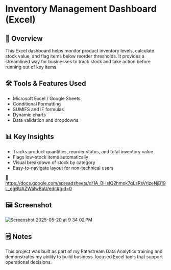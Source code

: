 # Inventory Management Dashboard (Excel)

## 🧭 Overview
This Excel dashboard helps monitor product inventory levels, calculate stock value, and flag items below reorder thresholds. It provides a streamlined way for businesses to track stock and take action before running out of key items.

## 🛠️ Tools & Features Used
- Microsoft Excel / Google Sheets
- Conditional Formatting
- SUMIFS and IF formulas
- Dynamic charts
- Data validation and dropdowns

## 📊 Key Insights
- Tracks product quantities, reorder status, and total inventory value
- Flags low-stock items automatically
- Visual breakdown of stock by category
- Easy-to-navigate layout for non-technical users

🔗 https://docs.google.com/spreadsheets/d/1A_BHslQ2hmok7qLsRsVrjzeNjB19L_egBUAZWalwBaU/edit#gid=0

## 🖼️ Screenshot
![Screenshot 2025-05-20 at 9 34 02 PM](https://github.com/user-attachments/assets/dfc8ad9e-a0f9-4e8f-bf73-c1c9113a3b14)


## 🗒️ Notes
This project was built as part of my Pathstream Data Analytics training and demonstrates my ability to build business-focused Excel tools that support operational decisions.
